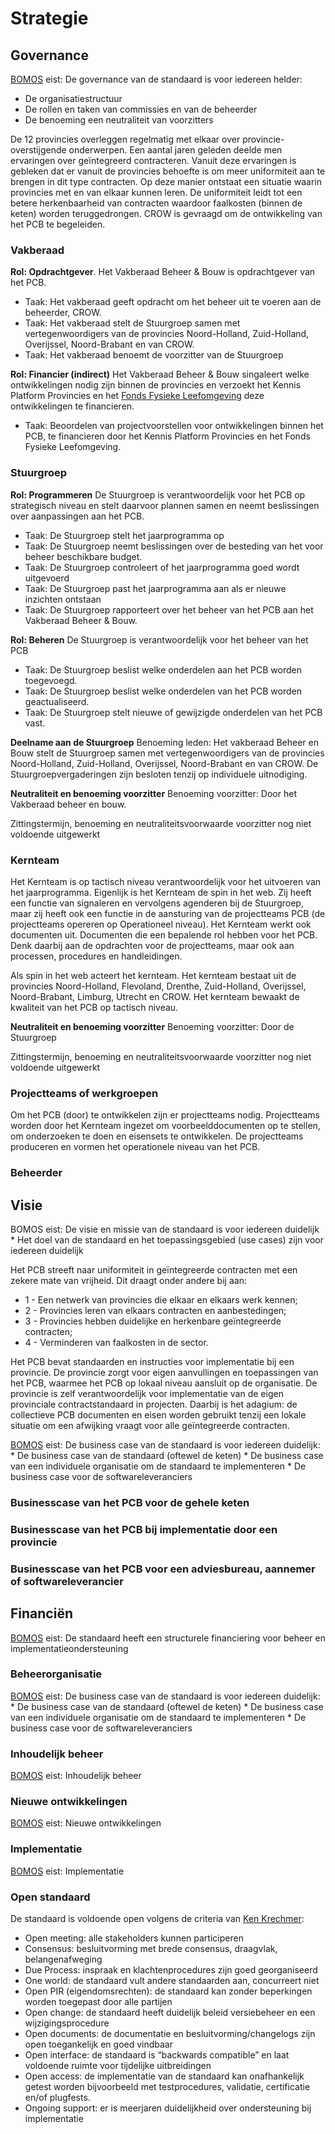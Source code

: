 # Strategie

## Governance

<aside class="note" title="BOMOS">
<a href="https://www.forumstandaardisatie.nl/sites/bfs/files/proceedings/FS22-10-04%204b%20BOMOS.pdf">BOMOS</a> eist: De governance van de standaard is voor iedereen helder:
<ul><li> De organisatiestructuur </li>
<li> De rollen en taken van commissies en van de beheerder </li>
<li> De benoeming een neutraliteit van voorzitters </li></ul>
</aside>

De 12 provincies overleggen regelmatig met elkaar over provincie-overstijgende onderwerpen. Een aantal jaren geleden deelde men ervaringen over geïntegreerd contracteren. Vanuit deze ervaringen is gebleken dat er vanuit de provincies behoefte is om meer uniformiteit aan te brengen in dit type contracten. Op deze manier ontstaat een situatie waarin provincies met en van elkaar kunnen leren. De uniformiteit leidt tot een betere herkenbaarheid van contracten waardoor faalkosten (binnen de keten) worden teruggedrongen. CROW is gevraagd om de ontwikkeling van het PCB te begeleiden. 


### Vakberaad 

**Rol: Opdrachtgever**. Het Vakberaad Beheer & Bouw is opdrachtgever van het PCB. 
* Taak: Het vakberaad geeft opdracht om het beheer uit te voeren aan de beheerder, CROW.
* Taak: Het vakberaad stelt de Stuurgroep samen met vertegenwoordigers van de provincies Noord-Holland, Zuid-Holland, Overijssel, Noord-Brabant en van CROW. 
* Taak: Het vakberaad benoemt de voorzitter van de Stuurgroep

**Rol: Financier (indirect)** Het Vakberaad Beheer & Bouw singaleert welke ontwikkelingen nodig zijn binnen de provincies en verzoekt het Kennis Platform Provincies en het [Fonds Fysieke Leefomgeving](https://www.fondsfysiekeleefomgeving.nl/) deze ontwikkelingen te financieren. 
* Taak: Beoordelen van projectvoorstellen voor ontwikkelingen binnen het PCB, te financieren door het Kennis Platform Provincies en het Fonds Fysieke Leefomgeving.


### Stuurgroep

**Rol: Programmeren**  De Stuurgroep is verantwoordelijk voor het PCB op strategisch niveau en stelt daarvoor plannen samen en neemt beslissingen over aanpassingen aan het PCB.
* Taak: De Stuurgroep stelt het jaarprogramma op
* Taak: De Stuurgroep neemt beslissingen over de besteding van het voor beheer beschikbare budget.
* Taak: De Stuurgroep controleert of het jaarprogramma goed wordt uitgevoerd 
* Taak: De Stuurgroep past het jaarprogramma aan als er nieuwe inzichten ontstaan
* Taak: De Stuurgroep rapporteert over het beheer van het PCB aan het Vakberaad Beheer & Bouw.

**Rol: Beheren** De Stuurgroep is verantwoordelijk voor het beheer van het PCB 
* Taak: De Stuurgroep beslist welke onderdelen aan het PCB worden toegevoegd.
* Taak: De Stuurgroep beslist welke onderdelen van het PCB worden geactualiseerd.
* Taak: De Stuurgroep stelt nieuwe of gewijzigde onderdelen van het PCB vast.

**Deelname aan de Stuurgroep**
Benoeming leden: Het vakberaad Beheer en Bouw stelt de Stuurgroep samen met vertegenwoordigers van de provincies Noord-Holland, Zuid-Holland, Overijssel, Noord-Brabant en van CROW. 
De Stuurgroepvergaderingen zijn besloten tenzij op individuele uitnodiging.

**Neutraliteit en benoeming voorzitter**
Benoeming voorzitter: Door het Vakberaad beheer en bouw.

<div class="w3-panel w3-blue">
  <p>Zittingstermijn, benoeming en neutraliteitsvoorwaarde voorzitter nog niet voldoende uitgewerkt </p>
</div> 


### Kernteam
Het Kernteam is op tactisch niveau verantwoordelijk voor het uitvoeren van het jaarprogramma. Eigenlijk is het Kernteam de spin in het web. Zij heeft een functie van signaleren en vervolgens agenderen bij de Stuurgroep, maar zij heeft ook een functie in de aansturing van de projectteams PCB (de projectteams opereren op Operationeel niveau). Het Kernteam werkt ook documenten uit. Documenten die een bepalende rol hebben voor het PCB. Denk daarbij aan de opdrachten voor de projectteams, maar ook aan processen, procedures en handleidingen.

Als spin in het web acteert het kernteam. Het kernteam bestaat uit de provincies Noord-Holland, Flevoland, Drenthe, Zuid-Holland, Overijssel, Noord-Brabant, Limburg, Utrecht en CROW. Het kernteam bewaakt de kwaliteit van het PCB op tactisch niveau. 

**Neutraliteit en benoeming voorzitter**
Benoeming voorzitter: Door de Stuurgroep

<div class="w3-panel w3-blue">
  <p>Zittingstermijn, benoeming en neutraliteitsvoorwaarde voorzitter nog niet voldoende uitgewerkt </p>
</div> 

### Projectteams of werkgroepen
Om het PCB (door) te ontwikkelen zijn er projectteams nodig. Projectteams worden door het Kernteam ingezet om voorbeelddocumenten op te stellen, om onderzoeken te doen en eisensets te ontwikkelen. De projectteams produceren en vormen het operationele niveau van het PCB. 

### Beheerder

## Visie

<p class="note" title="BOMOS">
BOMOS eist: De visie en missie van de standaard is voor iedereen duidelijk
* Het doel van de standaard en het toepassingsgebied (use cases) zijn voor iedereen duidelijk
</p>

Het PCB streeft naar uniformiteit in geïntegreerde contracten met een zekere mate van vrijheid. Dit draagt onder andere bij aan: 

* 1 - Een netwerk van provincies die elkaar en elkaars werk kennen; 
* 2 - Provincies leren van elkaars contracten en aanbestedingen;
* 3 - Provincies hebben duidelijke en herkenbare geïntegreerde contracten; 
* 4 - Verminderen van faalkosten in de sector.

Het PCB bevat standaarden en instructies voor implementatie bij een provincie. De provincie zorgt voor eigen aanvullingen en toepassingen van het PCB, waarmee het PCB op lokaal niveau aansluit op de organisatie. De provincie is zelf verantwoordelijk voor implementatie van de eigen provinciale contractstandaard in projecten. Daarbij is het adagium: de collectieve PCB documenten en eisen worden gebruikt tenzij een lokale situatie om een afwijking vraagt voor alle geïntegreerde contracten.

<p class="note" title="BOMOS">
<a href="https://www.forumstandaardisatie.nl/sites/bfs/files/proceedings/FS22-10-04%204b%20BOMOS.pdf">BOMOS</a> eist: De business case van de standaard is voor iedereen duidelijk:
* De business case van de standaard (oftewel de keten)
* De business case van een individuele organisatie om de standaard te implementeren
* De business case voor de softwareleveranciers
</p>

### Businesscase van het PCB voor de gehele keten


### Businesscase van het PCB bij implementatie door een provincie


### Businesscase van het PCB voor een adviesbureau, aannemer of softwareleverancier


## Financiën

<p class="note" title="BOMOS">
<a href="https://www.forumstandaardisatie.nl/sites/bfs/files/proceedings/FS22-10-04%204b%20BOMOS.pdf">BOMOS</a> eist: De standaard heeft een structurele financiering voor beheer en implementatieondersteuning
</p>

### Beheerorganisatie


<p class="note" title="BOMOS">
<a href="https://www.forumstandaardisatie.nl/sites/bfs/files/proceedings/FS22-10-04%204b%20BOMOS.pdf">BOMOS</a> eist: De business case van de standaard is voor iedereen duidelijk:
* De business case van de standaard (oftewel de keten)
* De business case van een individuele organisatie om de standaard te implementeren
* De business case voor de softwareleveranciers
</p>

### Inhoudelijk beheer

<p class="note" title="BOMOS">
<a href="https://www.forumstandaardisatie.nl/sites/bfs/files/proceedings/FS22-10-04%204b%20BOMOS.pdf">BOMOS</a> eist: Inhoudelijk beheer
</p>

### Nieuwe ontwikkelingen


<p class="note" title="BOMOS">
<a href="https://www.forumstandaardisatie.nl/sites/bfs/files/proceedings/FS22-10-04%204b%20BOMOS.pdf">BOMOS</a> eist: Nieuwe ontwikkelingen
</p>

### Implementatie


<p class="note" title="BOMOS">
<a href="https://www.forumstandaardisatie.nl/sites/bfs/files/proceedings/FS22-10-04%204b%20BOMOS.pdf">BOMOS</a> eist: Implementatie
</p>

### Open standaard

<p class="note" title="OPEN STANDAARD EISEN">
De standaard is voldoende open volgens de criteria van <a href="https://www.csrstds.com/OpnStdsCallforAction.pdf">Ken Krechmer</a>: 
<ul><li>Open meeting: alle stakeholders kunnen participeren</li>
<li>Consensus: besluitvorming met brede consensus, draagvlak, belangenafweging</li>
<li>Due Process: inspraak en klachtenprocedures zijn goed georganiseerd</li>
<li>One world: de standaard vult andere standaarden aan, concurreert niet</li>
<li>Open PIR (eigendomsrechten): de standaard kan zonder beperkingen worden toegepast  door alle partijen</li>
<li>Open change: de standaard heeft duidelijk beleid versiebeheer en een wijzigingsprocedure</li>
<li>Open documents: de documentatie en besluitvorming/changelogs zijn open toegankelijk en goed vindbaar</li>
<li>Open interface: de standaard is “backwards compatible” en laat voldoende ruimte voor tijdelijke uitbreidingen</li>
<li>Open access: de implementatie van de standaard kan onafhankelijk getest worden bijvoorbeeld met  testprocedures, validatie, certificatie en/of plugfests.</li>
<li>Ongoing support: er is meerjaren duidelijkheid over ondersteuning bij implementatie</li></ul> 
</p></note>





